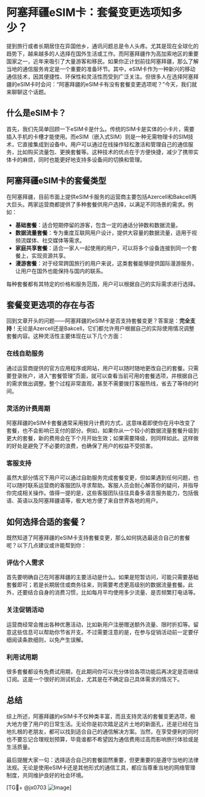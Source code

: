 # 阿塞拜疆eSIM卡：套餐变更选项知多少？

提到旅行或者长期居住在异国他乡，通讯问题总是令人头疼。尤其是现在全球化的趋势下，越来越多的人选择在国外生活或工作。而阿塞拜疆作为高加索地区的重要国家之一，近年来吸引了大量游客和移民。如果你正计划前往阿塞拜疆，那么了解当地的通信服务肯定是一个重要的准备环节。其中，eSIM卡作为一种新兴的移动通信技术，因其便捷性、环保性和灵活性而受到广泛关注。但很多人在选择阿塞拜疆的eSIM卡时会问：“阿塞拜疆的eSIM卡有没有套餐变更选项呢？”今天，我们就来聊聊这个话题。

## 什么是eSIM卡？

首先，我们先简单回顾一下eSIM卡是什么。传统的SIM卡是实体的小卡片，需要插入手机的卡槽才能使用。而eSIM（嵌入式SIM）则是一种无需物理卡的SIM技术，它直接集成到设备中。用户可以通过在线操作轻松激活和管理自己的通信服务，比如购买流量包、更换套餐等。这种技术的优点在于方便快捷，减少了携带实体卡的麻烦，同时也能更好地支持多设备间的切换和管理。

## 阿塞拜疆eSIM卡的套餐类型

在阿塞拜疆，目前市面上提供eSIM卡服务的运营商主要包括Azercell和Bakcell两大巨头。两家运营商都提供了多种套餐供用户选择，以满足不同场景的需求。例如：

- **基础套餐**：适合短期停留的游客，包含一定的通话分钟数和数据流量。
- **数据流量套餐**：专为重度互联网用户设计，提供大容量的数据流量，适用于视频流媒体、社交媒体等需求。
- **家庭共享套餐**：适合一家人一起使用的用户，可以将多个设备连接到同一个套餐上，实现资源共享。
- **漫游套餐**：对于经常跨国旅行的用户来说，这类套餐能够提供国际漫游服务，让用户在国外也能保持与国内的联系。

每种套餐都有其特定的价格和服务范围，用户可以根据自己的实际需求进行选择。

## 套餐变更选项的存在与否

回到文章开头的问题——阿塞拜疆的eSIM卡是否支持套餐变更？答案是：**完全支持**！无论是Azercell还是Bakcell，它们都允许用户根据自己的实际使用情况调整套餐内容。这种灵活性主要体现在以下几个方面：

### 在线自助服务

通过运营商提供的官方应用程序或网站，用户可以随时随地更改自己的套餐。只需要登录账户，进入“套餐管理”页面，就可以查看当前可用的套餐选项，并根据自己的需求做出调整。整个过程非常直观，甚至不需要拨打客服热线，省去了等待的时间。

### 灵活的计费周期

阿塞拜疆的eSIM卡套餐通常采用按月计费的方式，这意味着即使你在月中改变了套餐，也不会影响已支付的部分。例如，如果你从一个较小的数据流量套餐升级到更大的套餐，新的费用会在下个月开始生效；如果需要降级，则同样如此。这样做的好处是避免了不必要的浪费，也确保了用户的权益不受损害。

### 客服支持

虽然大部分情况下用户可以通过自助服务完成套餐变更，但如果遇到任何问题，也可以随时联系运营商的客服团队寻求帮助。客服人员会耐心解答你的疑问，并指导你完成相关操作。值得一提的是，这些客服团队往往具备多语言服务能力，包括俄语、英语以及阿塞拜疆语等，极大地方便了来自世界各地的用户。

## 如何选择合适的套餐？

既然知道了阿塞拜疆的eSIM卡支持套餐变更，那么如何挑选最适合自己的套餐呢？以下几点建议或许能帮到你：

### 评估个人需求

首先要明确自己在阿塞拜疆的主要活动是什么。如果是短暂访问，可能只需要基础套餐即可；若是长期居住或商务往来，则需要考虑更高级别的数据流量套餐。此外，还要结合自身的消费习惯，比如每月平均使用多少流量、是否频繁打电话等。

### 关注促销活动

运营商经常会推出各种优惠活动，比如新用户注册赠送额外流量、限时折扣等。留意这些信息可以帮助你节省开支。不过需要注意的是，在参与促销活动前一定要仔细阅读条款细则，以免产生误解。

### 利用试用期

很多套餐都设有免费试用期，在此期间你可以充分体验各项功能后再决定是否继续订阅。这是一个很好的测试机会，尤其是在不确定自己具体需求的情况下。

## 总结

综上所述，阿塞拜疆的eSIM卡不仅种类丰富，而且支持灵活的套餐变更选项，极大地方便了用户的日常生活。无论你是初次踏足这片土地的新面孔，还是已经在当地扎根的老朋友，都可以找到适合自己的通信解决方案。当然，在享受便利的同时也不要忘记合理规划预算，毕竟谁都不希望因为通信费用过高而影响旅行体验或是生活质量。

最后提醒大家一句：选择适合自己的套餐固然重要，但更重要的是遵守当地的法律法规。无论是使用eSIM卡还是其他形式的通信工具，都应当尊重当地的网络管理制度，共同维护良好的社会环境。

[TG💪+ @jx0703 ![Image](https://github.com/user-attachments/assets/dbca1d08-cadb-493c-b0ec-ad6f7a83f270)]